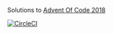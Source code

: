 Solutions to [Advent Of Code 2018](http://adventofcode.com/2018)

[![CircleCI](https://circleci.com/gh/adamrodger/advent-2018.svg?style=svg)](https://circleci.com/gh/adamrodger/advent-2018)

